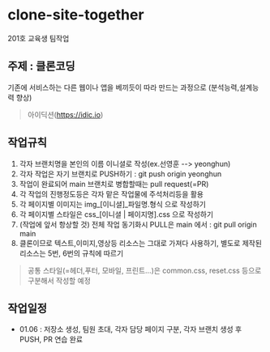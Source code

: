 # clone-site-together
201호 교육생 팀작업

## 주제 : 클론코딩
기존에 서비스하는 다른 웹이나 앱을 베끼듯이 따라 만드는 과정으로 (분석능력,설계능력 향상)
> 아이딕션(https://idic.io)

## 작업규칙
1. 각자 브랜치명을 본인의 이름 이니셜로 작성(ex.선영훈 --> yeonghun)
2. 각자 작업은 자기 브랜치로 PUSH하기 : git push origin yeonghun
3. 작업이 완료되어 main 브랜치로 병합할때는 pull request(=PR)
4. 각 작업의 진행정도등은 각자 맡은 작업물에 주석처리등을 활용
5. 각 페이지별 이미지는 img_[이니셜]_파일명.형식 으로 작성하기
6. 각 페이지별 스타일은 css_[이니셜 | 페이지명].css 으로 작성하기
7. (작업에 앞서 항상할 것) 전체 작업 동기화시 PULL은 main 에서 : git pull origin main
8. 클론이므로 텍스트,이미지,영상등 리소스는 그대로 가져다 사용하기, 별도로 제작된 리소스는 5번, 6번의 규칙에 따르기
> 공통 스타일(=헤더,푸터, 모바일, 프린트...)은 common.css, reset.css 등으로 구분해서 작성할 예정

## 작업일정
- 01.06 : 저장소 생성, 팀원 초대, 각자 담당 페이지 구분, 각자 브랜치 생성 후 PUSH, PR 연습 완료
